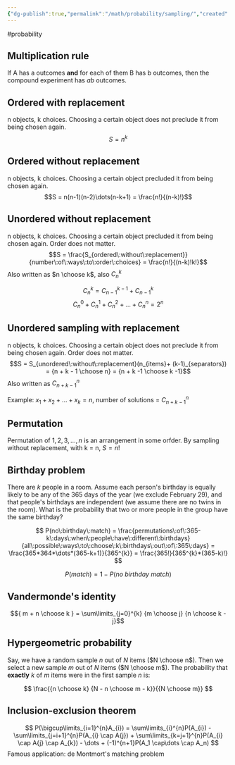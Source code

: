 ```yaml
---
{"dg-publish":true,"permalink":"/math/probability/sampling/","created":"","updated":""}
---
```


#probability

## Multiplication rule
If A has a outcomes **and** for each of them B has b outcomes, then the compound experiment has $ab$ outcomes.

## Ordered with replacement
n objects, k choices. Choosing a certain object does not preclude it from being chosen again.
$$S = n^k$$
## Ordered without replacement
n objects, k choices. Choosing a certain object precluded it from being chosen again.
$$S = n(n-1)(n-2)\dots(n-k+1) = \frac{n!}{(n-k)!}$$
## Unordered without replacement
n objects, k choices. Choosing a certain object precluded it from being chosen again. Order does not matter.
$$S = \frac{S_{ordered\:without\:replacement}}{number\:of\:ways\:to\:order\:choices} = \frac{n!}{(n-k)!k!}$$
Also written as $n \choose k$, also $C_{n}^{k}$

$$C_{n}^{k} = C_{n-1}^{k-1} + C_{n-1}^k$$
$$
C_{n}^{0} + C_{n}^{1} + C_{n}^{2} + \dots + C_{n}^{n} = 2^{n}
$$

## Unordered sampling with replacement
n objects, k choices. Choosing a certain object does not preclude it from being chosen again. Order does not matter.
$$S = S_{unordered\:without\:replacement}(n_{items}+ (k-1)_{separators})  =
{n + k - 1 \choose n} =
{n + k -1 \choose k -1}$$
Also written as $C_{n+k-1}^{n}$

Example: $x_{1} + x_{2} + \dots + x_{k} = n$, number of solutions = $C_{n+k-1}^{n}$
## Permutation
Permutation of $1,2,3,\dots,n$ is an arrangement in some orfder. By sampling without replacement, with k = n, $S = n!$

## Birthday problem
There are $k$ people in a room. Assume each person's birthday is equally likely to be any of the 365 days of the year (we exclude February 29), and that people's birthdays are independent (we assume there are no twins in the room). What is the probability that two or more people in the group have the same birthday?

$$
P(no\:birthday\:match) =
\frac{permutations\:of\:365-k\:days\:when\:people\:have\:different\:birthdays}{all\:possible\:ways\:to\:choose\:k\:birthdays\:out\:of\:365\:days} =
\frac{365*364*\dots*(365-k+1)}{365^{k}} =
\frac{365!}{365^{k}*(365-k)!}
$$

$$P(match) = 1 - P(no\:birthday\:match)$$
## Vandermonde's identity
$${ m + n \choose k } = \sum\limits_{j=0}^{k} {m \choose j} {n \choose k - j}$$

## Hypergeometric probability
Say, we have a random sample $n$ out of $N$ items ($N \choose n$). Then we select a new sample $m$ out of $N$ items ($N \choose m$). The probability that **exactly** $k$ of $m$ items were in the first sample $n$ is: 

$$
\frac{{n \choose k} {N - n \choose m - k}}{{N \choose m}}
$$

## Inclusion-exclusion theorem

$$
P(\bigcup\limits_{i=1}^{n}A_{i}) =
\sum\limits_{i}^{n}P(A_{i}) -
\sum\limits_{j=i+1}^{n}P(A_{i} \cap A{j}) +
\sum\limits_{k=j+1}^{n}P(A_{i} \cap A{j} \cap A_{k}) -
\dots +
(-1)^{n+1}P(A_1 \cap\dots \cap A_n)
$$
Famous application: de Montmort's matching problem